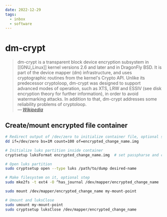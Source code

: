 ```yaml
---
date: 2022-12-29
tags:
  - inbox
  - software
---
```


# dm-crypt

> dm-crypt is a transparent block device encryption subsystem in [[GNU_Linux]]
> kernel versions 2.6 and later and in DragonFly BSD. It is part of the device
> mapper (dm) infrastructure, and uses cryptographic routines from the kernel's
> Crypto API. Unlike its predecessor cryptoloop, dm-crypt was designed to
> support advanced modes of operation, such as XTS, LRW and ESSIV (see disk
> encryption theory for further information), in order to avoid watermarking
> attacks. In addition to that, dm-crypt addresses some reliability problems of
> cryptoloop.\
> — <cite>[Wikipedia](https://en.wikipedia.org/wiki/Dm-crypt)</cite>

## Create/mount encrypted file container

```sh
# Redirect output of /dev/zero to initialize container file, optional step
dd if=/dev/zero bs=1M count=100 of=encrypted_change_name.img

# Initialize luks partition inside container
cryptsetup luksFormat encrypted_change_name.img  # set passpharse and conifm it

# Open luks partition
sudo cryptsetup open --type luks /path/to/dump desired-name

# Make filesystem on it, optional step
sudo mke2fs -t ext4 -O ^has_journal /dev/mapper/encrypted_change_name

sudo mount /dev/mapper/encrypted_change_name my-mount-point

# Umount and luksClose
sudo umount my-mount-point
sudo cryptsetup luksClose /dev/mapper/encrypted_change_name
```
